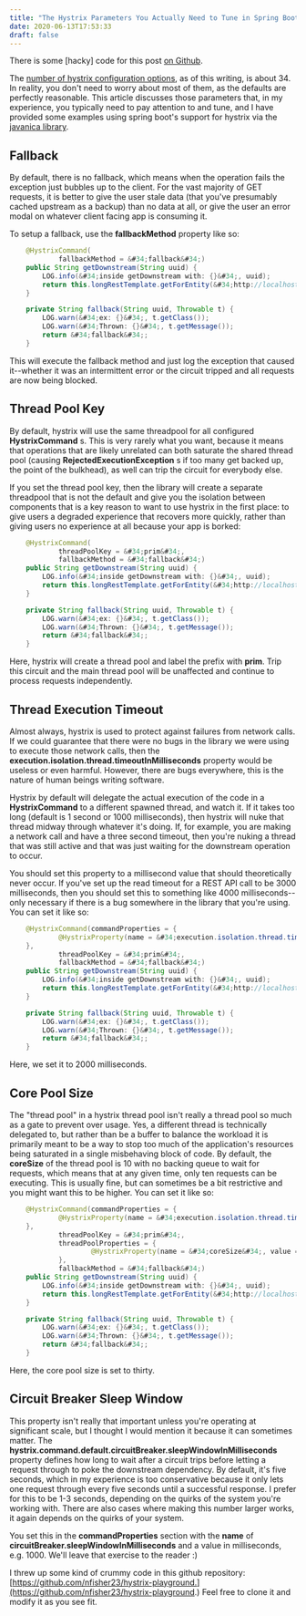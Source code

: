 ```yaml
---
title: "The Hystrix Parameters You Actually Need to Tune in Spring Boot"
date: 2020-06-13T17:53:33
draft: false
---
```


There is some \[hacky\] code for this post [on Github](https://github.com/nfisher23/hystrix-playground).

The [number of hystrix configuration options](https://github.com/Netflix/Hystrix/wiki/Configuration), as of this writing, is about 34. In reality, you don&#39;t need to worry about most of them, as the defaults are perfectly reasonable. This article discusses those parameters that, in my experience, you typically need to pay attention to and tune, and I have provided some examples using spring boot&#39;s support for hystrix via the [javanica library](https://github.com/Netflix/Hystrix/tree/master/hystrix-contrib/hystrix-javanica).

## Fallback

By default, there is no fallback, which means when the operation fails the exception just bubbles up to the client. For the vast majority of GET requests, it is better to give the user stale data (that you&#39;ve presumably cached upstream as a backup) than no data at all, or give the user an error modal on whatever client facing app is consuming it.

To setup a fallback, use the **fallbackMethod** property like so:

```java
    @HystrixCommand(
            fallbackMethod = &#34;fallback&#34;)
    public String getDownstream(String uuid) {
        LOG.info(&#34;inside getDownstream with: {}&#34;, uuid);
        return this.longRestTemplate.getForEntity(&#34;http://localhost:9100/downstream&#34;, String.class).getBody();
    }

    private String fallback(String uuid, Throwable t) {
        LOG.warn(&#34;ex: {}&#34;, t.getClass());
        LOG.warn(&#34;Thrown: {}&#34;, t.getMessage());
        return &#34;fallback&#34;;
    }

```

This will execute the fallback method and just log the exception that caused it--whether it was an intermittent error or the circuit tripped and all requests are now being blocked.

## Thread Pool Key

By default, hystrix will use the same threadpool for all configured **HystrixCommand** s. This is very rarely what you want, because it means that operations that are likely unrelated can both saturate the shared thread pool (causing **RejectedExecutionException** s if too many get backed up, the point of the bulkhead), as well can trip the circuit for everybody else.

If you set the thread pool key, then the library will create a separate threadpool that is not the default and give you the isolation between components that is a key reason to want to use hystrix in the first place: to give users a degraded experience that recovers more quickly, rather than giving users no experience at all because your app is borked:

```java
    @HystrixCommand(
            threadPoolKey = &#34;prim&#34;,
            fallbackMethod = &#34;fallback&#34;)
    public String getDownstream(String uuid) {
        LOG.info(&#34;inside getDownstream with: {}&#34;, uuid);
        return this.longRestTemplate.getForEntity(&#34;http://localhost:9100/downstream&#34;, String.class).getBody();
    }

    private String fallback(String uuid, Throwable t) {
        LOG.warn(&#34;ex: {}&#34;, t.getClass());
        LOG.warn(&#34;Thrown: {}&#34;, t.getMessage());
        return &#34;fallback&#34;;
    }
```

Here, hystrix will create a thread pool and label the prefix with **prim**. Trip this circuit and the main thread pool will be unaffected and continue to process requests independently.

## Thread Execution Timeout

Almost always, hystrix is used to protect against failures from network calls. If we could guarantee that there were no bugs in the library we were using to execute those network calls, then the **execution.isolation.thread.timeoutInMilliseconds** property would be useless or even harmful. However, there are bugs everywhere, this is the nature of human beings writing software.

Hystrix by default will delegate the actual execution of the code in a **HystrixCommand** to a different spawned thread, and watch it. If it takes too long (default is 1 second or 1000 milliseconds), then hystrix will nuke that thread midway through whatever it&#39;s doing. If, for example, you are making a network call and have a three second timeout, then you&#39;re nuking a thread that was still active and that was just waiting for the downstream operation to occur.

You should set this property to a millisecond value that should theoretically never occur. If you&#39;ve set up the read timeout for a REST API call to be 3000 milliseconds, then you should set this to something like 4000 milliseconds--only necessary if there is a bug somewhere in the library that you&#39;re using. You can set it like so:

```java
    @HystrixCommand(commandProperties = {
            @HystrixProperty(name = &#34;execution.isolation.thread.timeoutInMilliseconds&#34;, value = &#34;2000&#34;)
    },
            threadPoolKey = &#34;prim&#34;,
            fallbackMethod = &#34;fallback&#34;)
    public String getDownstream(String uuid) {
        LOG.info(&#34;inside getDownstream with: {}&#34;, uuid);
        return this.longRestTemplate.getForEntity(&#34;http://localhost:9100/downstream&#34;, String.class).getBody();
    }

    private String fallback(String uuid, Throwable t) {
        LOG.warn(&#34;ex: {}&#34;, t.getClass());
        LOG.warn(&#34;Thrown: {}&#34;, t.getMessage());
        return &#34;fallback&#34;;
    }

```

Here, we set it to 2000 milliseconds.

## Core Pool Size

The &#34;thread pool&#34; in a hystrix thread pool isn&#39;t really a thread pool so much as a gate to prevent over usage. Yes, a different thread is technically delegated to, but rather than be a buffer to balance the workload it is primarily meant to be a way to stop too much of the application&#39;s resources being saturated in a single misbehaving block of code. By default, the **coreSize** of the thread pool is 10 with no backing queue to wait for requests, which means that at any given time, only ten requests can be executing. This is usually fine, but can sometimes be a bit restrictive and you might want this to be higher. You can set it like so:

```java
    @HystrixCommand(commandProperties = {
            @HystrixProperty(name = &#34;execution.isolation.thread.timeoutInMilliseconds&#34;, value = &#34;2000&#34;)
    },
            threadPoolKey = &#34;prim&#34;,
            threadPoolProperties = {
                    @HystrixProperty(name = &#34;coreSize&#34;, value = &#34;30&#34;)
            },
            fallbackMethod = &#34;fallback&#34;)
    public String getDownstream(String uuid) {
        LOG.info(&#34;inside getDownstream with: {}&#34;, uuid);
        return this.longRestTemplate.getForEntity(&#34;http://localhost:9100/downstream&#34;, String.class).getBody();
    }

    private String fallback(String uuid, Throwable t) {
        LOG.warn(&#34;ex: {}&#34;, t.getClass());
        LOG.warn(&#34;Thrown: {}&#34;, t.getMessage());
        return &#34;fallback&#34;;
    }

```

Here, the core pool size is set to thirty.

## Circuit Breaker Sleep Window

This property isn&#39;t really that important unless you&#39;re operating at significant scale, but I thought I would mention it because it can sometimes matter. The **hystrix.command.default.circuitBreaker.sleepWindowInMilliseconds** property defines how long to wait after a circuit trips before letting a request through to poke the downstream dependency. By default, it&#39;s five seconds, which in my experience is too conservative because it only lets one request through every five seconds until a successful response. I prefer for this to be 1-3 seconds, depending on the quirks of the system you&#39;re working with. There are also cases where making this number larger works, it again depends on the quirks of your system.

You set this in the **commandProperties** section with the **name** of **circuitBreaker.sleepWindowInMilliseconds** and a value in milliseconds, e.g. 1000. We&#39;ll leave that exercise to the reader :)

I threw up some kind of crummy code in this github repository: [https://github.com/nfisher23/hystrix-playground.](https://github.com/nfisher23/hystrix-playground.) Feel free to clone it and modify it as you see fit.
